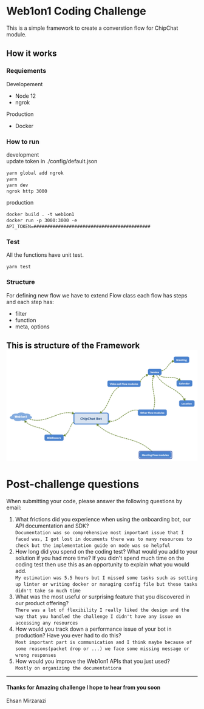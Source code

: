 Web1on1 Coding Challenge
===================
This is a simple framework to create a converstion flow for ChipChat module.
## How it works
### Requiements
Developement
* Node 12
* ngrok  

Production  
* Docker 

### How to run
development  
update token in ./config/default.json
```
yarn global add ngrok
yarn
yarn dev
ngrok http 3000
```
production
```
docker build . -t web1on1
docker run -p 3000:3000 -e API_TOKEN=###########################################
```

### Test
All the functions have unit test.
```
yarn test
```

### Structure
For defining new flow we have to extend Flow class
each flow has steps and each step has:
* filter
* function
* meta, options  
  
**This is structure of the Framework**  
![alt text](poc.png)
----------

# Post-challenge questions

When submitting your code, please answer the following questions by email:

1. What frictions did you experience when using the onboarding bot, our API documentation and SDK?  
```Documentation was so comprehensive most important issue that I faced was, I got lost in documents there was to many resources to check but the implementation guide on node was so helpful```
2. How long did you spend on the coding test? What would you add to your solution if you had more time? If you didn't spend much time on the coding test then use this as an opportunity to explain what you would add.  
```My estimation was 5.5 hours but I missed some tasks such as setting up linter or writing docker or managing config file but these tasks didn't take so much time```
3. What was the most useful or surprising feature that you discovered in our product offering?  
```There was a lot of flexibility I really liked the design and the way that you handled the challenge I didn't have any issue on accessing any resources```
4. How would you track down a performance issue of your bot in production? Have you ever had to do this?  
```Most important part is communication and I think maybe because of some reasons(packet drop or ...) we face some missing message or wrong responses```
5. How would you improve the Web1on1 APIs that you just used?  
```Mostly on organizing the documentationa```

----------

#### Thanks for Amazing challenge I hope to hear from you soon

Ehsan Mirzarazi

